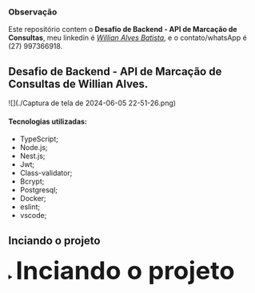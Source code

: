 ### Observação

Este repositório contem o **Desafio de Backend - API de Marcação de Consultas**, meu linkedin é  _[Willian Alves Batista](https://www.linkedin.com/in/willian-alves-batista-60aa6a180/)_, e o contato/whatsApp é (27) 997366918.


## Desafio de Backend - API de Marcação de Consultas de Willian Alves.

![](./Captura de tela de 2024-06-05 22-51-26.png)

#### Tecnologias utilizadas:

  - TypeScript;
  - Node.js;
  - Nest.js;
  - Jwt;
  - Class-validator;
  - Bcrypt;
  - Postgresql;
  - Docker;
  - eslint;
  - vscode;


## Inciando o projeto

<details>
<summary><span style="font-size: 50px; font-weight: bold">Inciando o projeto</span></summary>
<br>
  
:warning: **É necessário ter o docker-compose instalado.**

Para iniciar o projeto, basta baixar ou clonar este repositório.

Acesse a raiz do projeto, abra o terminal, em seguida digite:

    docker-compose -f docker-compose.yml up -d
</details>

